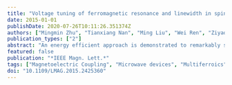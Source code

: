 ```yaml
---
title: "Voltage tuning of ferromagnetic resonance and linewidth in spinel ferrite/ferroelectric multiferroic heterostructures"
date: 2015-01-01
publishDate: 2020-07-26T10:11:26.351374Z
authors: ["Mingmin Zhu", "Tianxiang Nan", "Ming Liu", "Wei Ren", "Ziyao Zhou", "Nian X. Sun"]
publication_types: ["2"]
abstract: "An energy efficient approach is demonstrated to remarkably shift the ferromagnetic resonance (FMR) field by applying an electric field to various spinel ferriteferroelectric multiferroic heterostructures prepared by the low temperature spin-spray technique. The electric field-induced magnetic anisotropy changes, as well as the magnetoelectric (ME) coupling coefficient, were quantitatively determined in all multiferroic heterostructures. The broadness of FMR linewidth upon applying an electric field indicates that inhomogeneous ME coupling takes place, which arises from the ferrroelastic domain switching and polarization elongation. These results provide a framework for realizing compact, light-weight, and ultralow power electronics and microwave devices."
featured: false
publication: "*IEEE Magn. Lett.*"
tags: ["Magnetoelectric Coupling", "Microwave devices", "Multiferroics", "Spinel ferrites"]
doi: "10.1109/LMAG.2015.2425360"
---
```


